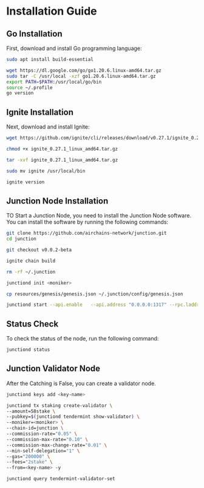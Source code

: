 # Installation Guide

## Go Installation

First, download and install Go programming language:
```bash
sudo apt install build-essential
```

```bash
wget https://dl.google.com/go/go1.20.6.linux-amd64.tar.gz
sudo tar -C /usr/local -xzf go1.20.6.linux-amd64.tar.gz
export PATH=$PATH:/usr/local/go/bin
source ~/.profile
go version
```

## Ignite Installation

Next, download and install Ignite:
```bash
wget https://github.com/ignite/cli/releases/download/v0.27.1/ignite_0.27.1_linux_amd64.tar.gz

chmod +x ignite_0.27.1_linux_amd64.tar.gz

tar -xvf ignite_0.27.1_linux_amd64.tar.gz

sudo mv ignite /usr/local/bin

ignite version
```

## Junction Node Installation
TO Start a Junction Node, you need to install the Junction Node software. You can install the software by running the following commands:

```bash
git clone https://github.com/airchains-network/junction.git
cd junction

git checkout v0.0.2-beta

ignite chain build

rm -rf ~/.junction

junctiond init <moniker>

cp resources/genesis/genesis.json ~/.junction/config/genesis.json

junctiond start --api.enable   --api.address "0.0.0.0:1317" --rpc.laddr "0.0.0.0:26657" --p2p.laddr "0.0.0.0:26656"  --p2p.persistent_peers="009075e1d1b0989ab2d0563c9e7454eb6c320772@35.200.232.241:26656" --minimum-gas-prices ="0.0001dair"
```

## Status Check
To check the status of the node, run the following command:
```bash
junctiond status
```

## Junction Validator Node
After the Catching is False, you can create a validator node.

```bash
junctiond keys add <key-name>

junctiond tx staking create-validator \
--amount=58stake \
--pubkey=$(junctiond tendermint show-validator) \
--moniker=<moniker> \
--chain-id=junction \
--commission-rate="0.05" \
--commission-max-rate="0.10" \
--commission-max-change-rate="0.01" \
--min-self-delegation="1" \
--gas="200000" \
--fees="2stake" \
--from=<key-name> -y

junctiond query tendermint-validator-set
```

